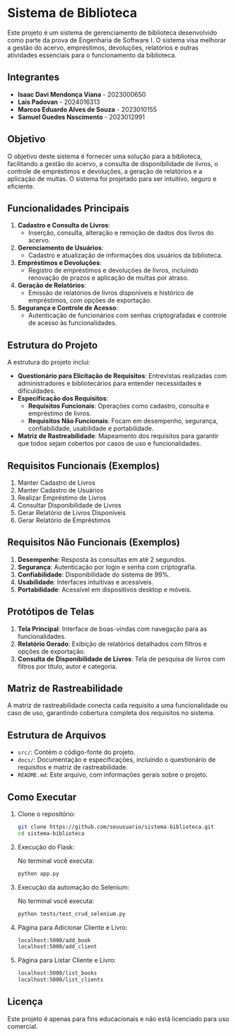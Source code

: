 # Sistema de Biblioteca

Este projeto é um sistema de gerenciamento de biblioteca desenvolvido como parte da prova de Engenharia de Software I. O sistema visa melhorar a gestão do acervo, empréstimos, devoluções, relatórios e outras atividades essenciais para o funcionamento da biblioteca.

## Integrantes

- **Isaac Davi Mendonça Viana** - 2023000650
- **Laís Padovan** - 2024016313
- **Marcos Eduardo Alves de Souza** - 2023010155
- **Samuel Guedes Nascimento** - 2023012991

## Objetivo

O objetivo deste sistema é fornecer uma solução para a biblioteca, facilitando a gestão do acervo, a consulta de disponibilidade de livros, o controle de empréstimos e devoluções, a geração de relatórios e a aplicação de multas. O sistema foi projetado para ser intuitivo, seguro e eficiente.

## Funcionalidades Principais

1. **Cadastro e Consulta de Livros**: 
   - Inserção, consulta, alteração e remoção de dados dos livros do acervo.
2. **Gerenciamento de Usuários**: 
   - Cadastro e atualização de informações dos usuários da biblioteca.
3. **Empréstimos e Devoluções**:
   - Registro de empréstimos e devoluções de livros, incluindo renovação de prazos e aplicação de multas por atraso.
4. **Geração de Relatórios**:
   - Emissão de relatórios de livros disponíveis e histórico de empréstimos, com opções de exportação.
5. **Segurança e Controle de Acesso**:
   - Autenticação de funcionários com senhas criptografadas e controle de acesso às funcionalidades.

## Estrutura do Projeto

A estrutura do projeto inclui:

- **Questionário para Elicitação de Requisitos**: Entrevistas realizadas com administradores e bibliotecários para entender necessidades e dificuldades.
- **Especificação dos Requisitos**:
  - **Requisitos Funcionais**: Operações como cadastro, consulta e empréstimo de livros.
  - **Requisitos Não Funcionais**: Focam em desempenho, segurança, confiabilidade, usabilidade e portabilidade.
- **Matriz de Rastreabilidade**: Mapeamento dos requisitos para garantir que todos sejam cobertos por casos de uso e funcionalidades.

## Requisitos Funcionais (Exemplos)

1. Manter Cadastro de Livros
2. Manter Cadastro de Usuários
3. Realizar Empréstimo de Livros
4. Consultar Disponibilidade de Livros
5. Gerar Relatório de Livros Disponíveis
6. Gerar Relatório de Empréstimos

## Requisitos Não Funcionais (Exemplos)

1. **Desempenho**: Resposta às consultas em até 2 segundos.
2. **Segurança**: Autenticação por login e senha com criptografia.
3. **Confiabilidade**: Disponibilidade do sistema de 99%.
4. **Usabilidade**: Interfaces intuitivas e acessíveis.
5. **Portabilidade**: Acessível em dispositivos desktop e móveis.

## Protótipos de Telas

1. **Tela Principal**: Interface de boas-vindas com navegação para as funcionalidades.
2. **Relatório Gerado**: Exibição de relatórios detalhados com filtros e opções de exportação.
3. **Consulta de Disponibilidade de Livros**: Tela de pesquisa de livros com filtros por título, autor e categoria.

## Matriz de Rastreabilidade

A matriz de rastreabilidade conecta cada requisito a uma funcionalidade ou caso de uso, garantindo cobertura completa dos requisitos no sistema.

## Estrutura de Arquivos

- `src/`: Contém o código-fonte do projeto.
- `docs/`: Documentação e especificações, incluindo o questionário de requisitos e matriz de rastreabilidade.
- `README.md`: Este arquivo, com informações gerais sobre o projeto.

## Como Executar

1. Clone o repositório:
   ```bash
   git clone https://github.com/seuusuario/sistema-biblioteca.git
   cd sistema-biblioteca
2. Execução do Flask:

   No terminal você executa:
   ```bash
   python app.py
4. Execução da automação do Selenium:

   No terminal você executa:
   ```bash
   python tests/test_crud_selenium.py

5. Página para Adicionar Cliente e Livro:
   ```bash
   localhost:5000/add_book
   localhost:5000/add_client

5. Página para Listar Cliente e Livro:
   ```bash
   localhost:5000/list_books
   localhost:5000/list_clients

## Licença
  Este projeto é apenas para fins educacionais e não está licenciado para uso comercial.
